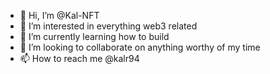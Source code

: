 - 👋 Hi, I’m @Kal-NFT
- 👀 I’m interested in everything web3 related 
- 🌱 I’m currently learning how to build
- 💞️ I’m looking to collaborate on anything worthy of my time
- 📫 How to reach me @kalr94

<!---
Kal-NFT/Kal-NFT is a ✨ special ✨ repository because its `README.md` (this file) appears on your GitHub profile.
You can click the Preview link to take a look at your changes.
--->
